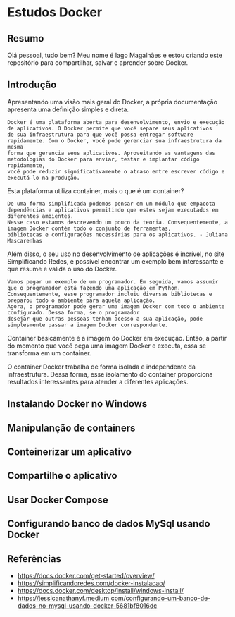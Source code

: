# Estudos Docker

## Resumo
Olá pessoal, tudo bem?
Meu nome é Iago Magalhães e estou criando este repositório para compartilhar, salvar e aprender sobre Docker.

## Introdução
<p>
Apresentando uma visão mais geral do Docker, a própria documentação apresenta uma definição simples e direta.
</p>

    Docker é uma plataforma aberta para desenvolvimento, envio e execução de aplicativos. O Docker permite que você separe seus aplicativos
    de sua infraestrutura para que você possa entregar software rapidamente. Com o Docker, você pode gerenciar sua infraestrutura da mesma 
    forma que gerencia seus aplicativos. Aproveitando as vantagens das metodologias do Docker para enviar, testar e implantar código rapidamente,
    você pode reduzir significativamente o atraso entre escrever código e executá-lo na produção.

<p>
Esta plataforma utiliza container, mais o que é um container?
</p>

    De uma forma simplificada podemos pensar em um módulo que empacota dependências e aplicativos permitindo que estes sejam executados em diferentes ambientes. 
    Nesse caso estamos descrevendo um pouco da teoria. Consequentemente, a imagem Docker contém todo o conjunto de ferramentas,
    bibliotecas e configurações necessárias para os aplicativos. - Juliana Mascarenhas

<p>
  Além disso, o seu uso no desenvolvimento de aplicações é incrível, no site Simplificando Redes, é possível encontrar um exemplo bem interessante e que resume e valida o uso do Docker.
</p>

    Vamos pegar um exemplo de um programador. Em seguida, vamos assumir que o programador está fazendo uma aplicação em Python.
    Consequentemente, esse programador incluiu diversas bibliotecas e preparou todo o ambiente para aquela aplicação. 
    Agora, o programador pode gerar uma imagem Docker com todo o ambiente configurado. Dessa forma, se o programador 
    desejar que outras pessoas tenham acesso a sua aplicação, pode simplesmente passar a imagem Docker correspondente.

<p>
    Container basicamente é a imagem do Docker em execução. Então, a partir do momento que você pega uma imagem Docker e executa, essa se transforma em um container.
</p>

<p>
O container Docker trabalha de forma isolada e independente da infraestrutura. Dessa forma, esse isolamento do container proporciona resultados interessantes para atender a diferentes aplicações.
</p>

## Instalando Docker no Windows

## Manipulanção de containers

## Conteinerizar um aplicativo

## Compartilhe o aplicativo

## Usar Docker Compose

## Configurando banco de dados MySql usando Docker

## Referências
- https://docs.docker.com/get-started/overview/
- https://simplificandoredes.com/docker-instalacao/
- https://docs.docker.com/desktop/install/windows-install/
- https://jessicanathanyf.medium.com/configurando-um-banco-de-dados-no-mysql-usando-docker-5681bf8016dc
